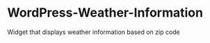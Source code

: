 WordPress-Weather-Information
=============================

Widget that displays weather information based on zip code